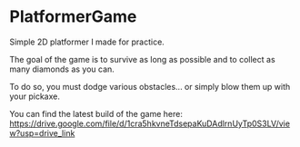 # PlatformerGame
Simple 2D platformer I made for practice.

The goal of the game is to survive as long as possible and to collect as many diamonds as you can.

To do so, you must dodge various obstacles... or simply blow them up with your pickaxe.

You can find the latest build of the game here:
https://drive.google.com/file/d/1cra5hkvneTdsepaKuDAdlrnUyTp0S3LV/view?usp=drive_link
